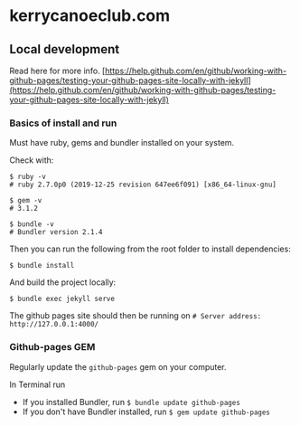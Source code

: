 # kerrycanoeclub.com

## Local development

Read here for more info.
[https://help.github.com/en/github/working-with-github-pages/testing-your-github-pages-site-locally-with-jekyll](https://help.github.com/en/github/working-with-github-pages/testing-your-github-pages-site-locally-with-jekyll)

### Basics of install and run

Must have ruby, gems and bundler installed on your system.

Check with:
```
$ ruby -v
# ruby 2.7.0p0 (2019-12-25 revision 647ee6f091) [x86_64-linux-gnu]

$ gem -v
# 3.1.2

$ bundle -v
# Bundler version 2.1.4
```

Then you can run the following from the root folder to install dependencies:

    $ bundle install

And build the project locally:

    $ bundle exec jekyll serve

The github pages site should then be running on `# Server address: http://127.0.0.1:4000/`

### Github-pages GEM

Regularly update the `github-pages` gem on your computer.

In Terminal run
- If you installed Bundler, run `$ bundle update github-pages`
- If you don't have Bundler installed, run `$ gem update github-pages`




